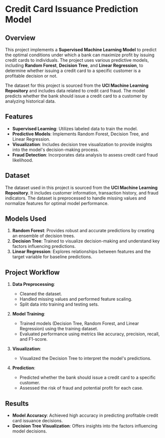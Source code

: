 # Credit Card Issuance Prediction Model

## Overview

This project implements a **Supervised Machine Learning Model** to predict the optimal conditions under which a bank can maximize profit by issuing credit cards to individuals. The project uses various predictive models, including **Random Forest**, **Decision Tree**, and **Linear Regression**, to determine whether issuing a credit card to a specific customer is a profitable decision or not.

The dataset for this project is sourced from the **UCI Machine Learning Repository** and includes data related to credit card fraud. The model predicts whether the bank should issue a credit card to a customer by analyzing historical data.

## Features

- **Supervised Learning**: Utilizes labeled data to train the model.
- **Predictive Models**: Implements Random Forest, Decision Tree, and Linear Regression.
- **Visualization**: Includes decision tree visualization to provide insights into the model's decision-making process.
- **Fraud Detection**: Incorporates data analysis to assess credit card fraud likelihood.

## Dataset

The dataset used in this project is sourced from the **UCI Machine Learning Repository**. It includes customer information, transaction history, and fraud indicators. The dataset is preprocessed to handle missing values and normalize features for optimal model performance.

## Models Used

1. **Random Forest**: Provides robust and accurate predictions by creating an ensemble of decision trees.
2. **Decision Tree**: Trained to visualize decision-making and understand key factors influencing predictions.
3. **Linear Regression**: Explores relationships between features and the target variable for baseline predictions.

## Project Workflow

1. **Data Preprocessing**:
   - Cleaned the dataset.
   - Handled missing values and performed feature scaling.
   - Split data into training and testing sets.

2. **Model Training**:
   - Trained models (Decision Tree, Random Forest, and Linear Regression) using the training dataset.
   - Evaluated performance using metrics like accuracy, precision, recall, and F1-score.

3. **Visualization**:
   - Visualized the Decision Tree to interpret the model's predictions.

4. **Prediction**:
   - Predicted whether the bank should issue a credit card to a specific customer.
   - Assessed the risk of fraud and potential profit for each case.

## Results

- **Model Accuracy**: Achieved high accuracy in predicting profitable credit card issuance decisions.
- **Decision Tree Visualization**: Offers insights into the factors influencing model decisions.

